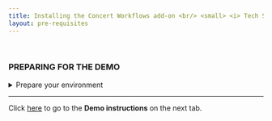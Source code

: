 ```yaml
---
title: Installing the Concert Workflows add-on <br/> <small> <i> Tech Sales enablement </i> </small>
layout: pre-requisites
---
```


<span id="top"></span>

<br/>

### **PREPARING FOR THE DEMO**

<details markdown="1">

<summary>Prepare your environment</summary>

• <a href="https://techzone.ibm.com/collection/tech-zone-certified-base-images/journey-watsonx" target="_blank" rel="noreferrer">IBM Concert 1.0.4 Techzone VM</a> <br/>

</details>

***

Click [here](demo-instructions) to go to the **Demo instructions** on the next tab.